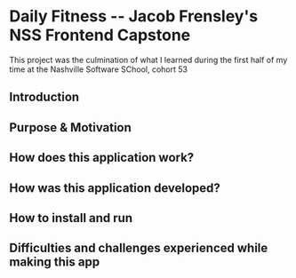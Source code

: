 # Daily Fitness -- Jacob Frensley's NSS Frontend Capstone
This project was the culmination of what I learned during the first half of my time at the Nashville Software SChool, cohort 53

## Introduction

## Purpose & Motivation

## How does this application work?

## How was this application developed?

## How to install and run

## Difficulties and challenges experienced while making this app